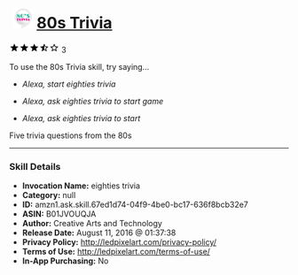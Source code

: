 # &nbsp;<img src="skill_icon" alt="80s Trivia icon" width="36"> [80s Trivia](http://alexa.amazon.com/#skills/amzn1.ask.skill.67ed1d74-04f9-4be0-bc17-636f8bcb32e7)
![3.7 stars](../../images/ic_star_black_18dp_1x.png)![3.7 stars](../../images/ic_star_black_18dp_1x.png)![3.7 stars](../../images/ic_star_black_18dp_1x.png)![3.7 stars](../../images/ic_star_half_black_18dp_1x.png)![3.7 stars](../../images/ic_star_border_black_18dp_1x.png) 3

To use the 80s Trivia skill, try saying...

* *Alexa, start eighties trivia*

* *Alexa, ask eighties trivia to start game*

* *Alexa, ask eighties trivia to start*

Five trivia questions from the 80s

***

### Skill Details

* **Invocation Name:** eighties trivia
* **Category:** null
* **ID:** amzn1.ask.skill.67ed1d74-04f9-4be0-bc17-636f8bcb32e7
* **ASIN:** B01JVOUQJA
* **Author:** Creative Arts and Technology
* **Release Date:** August 11, 2016 @ 01:37:38
* **Privacy Policy:** http://ledpixelart.com/privacy-policy/
* **Terms of Use:** http://ledpixelart.com/terms-of-use/
* **In-App Purchasing:** No
